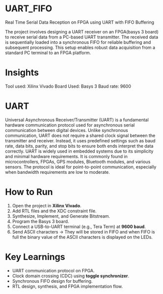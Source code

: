 # UART_FIFO
Real Time Serial Data Reception on FPGA using UART with FIFO Buffering

The project involves designing a UART receiver on an FPGA(basys 3 board) to receive serial data from a PC-based 
UART transmitter. The received data is sequentially loaded into a synchronous FIFO for reliable buffering and 
subsequent processing. This setup enables robust data acquisition from a standard PC terminal to an FPGA platform.

# Insights
Tool used: Xilinx Vivado
Board Used: Basys 3 
Baud rate: 9600

# UART
 Universal Asynchronous Receiver/Transmitter (UART) is a fundamental hardware
 communication protocol used for asynchronous serial communication between digital devices.
 Unlike synchronous communication, UART does not require a shared clock signal between
 the transmitter and receiver. Instead, it uses predefined settings such as baud rate, data bits,
 parity, and stop bits to ensure both ends interpret the data correctly.
 UART is widely used in embedded systems due to its simplicity and minimal hardware
 requirements. It is commonly found in microcontrollers, FPGAs, GPS modules, Bluetooth
 modules, and various sensors. The protocol is ideal for point-to-point communication,
 especially when bandwidth requirements are low to moderate.

# How to Run
1. Open the project in **Xilinx Vivado**.  
2. Add RTL files and the XDC constraint file.  
3. Synthesize, Implement, and Generate Bitstream.  
4. Program the Basys 3 board.  
5. Connect a USB-to-UART terminal (e.g., Tera Term) at **9600 baud**.  
6. Send ASCII characters → They will be stored in FIFO and when FIFO is full the binary value of the ASCII characters is displayed on the LEDs.  

# Key Learnings
- UART communication protocol on FPGA.  
- Clock domain crossing (CDC) using **toggle synchronizer**.  
- Synchronous FIFO design for buffering.  
- RTL design, synthesis, and FPGA implementation flow.  
